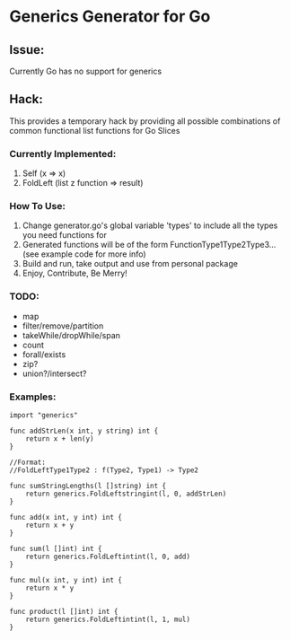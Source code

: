 # Generics Generator for Go

## Issue:

Currently Go has no support for generics

## Hack:

This provides a temporary hack by providing all possible combinations of common functional list functions for Go Slices

### Currently Implemented:
1. Self (x => x)
2. FoldLeft (list z function => result)

### How To Use:
1. Change generator.go's global variable 'types' to include all the types you need functions for
2. Generated functions will be of the form FunctionType1Type2Type3... (see example code for more info)
2. Build and run, take output and use from personal package
3. Enjoy, Contribute, Be Merry!

### TODO:
 + map
 + filter/remove/partition
 + takeWhile/dropWhile/span
 + count
 + forall/exists
 + zip?
 + union?/intersect?

### Examples:

```
import "generics"

func addStrLen(x int, y string) int {
    return x + len(y)
}

//Format:
//FoldLeftType1Type2 : f(Type2, Type1) -> Type2

func sumStringLengths(l []string) int {
	return generics.FoldLeftstringint(l, 0, addStrLen)
}

func add(x int, y int) int {
	return x + y
}

func sum(l []int) int {
	return generics.FoldLeftintint(l, 0, add)
}

func mul(x int, y int) int {
	return x * y
}

func product(l []int) int {
	return generics.FoldLeftintint(l, 1, mul)
}
```
